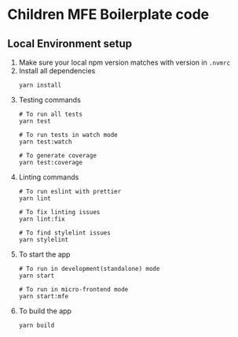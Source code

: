 # Children MFE Boilerplate code

## Local Environment setup

1. Make sure your local npm version matches with version in `.nvmrc`
2. Install all dependencies
    ```shell
    yarn install
    ```
3. Testing commands
    ```shell
   # To run all tests
   yarn test

   # To run tests in watch mode
   yarn test:watch

   # To generate coverage
   yarn test:coverage
   ```
4. Linting commands
    ```shell
    # To run eslint with prettier
   yarn lint

   # To fix linting issues
   yarn lint:fix

   # To find stylelint issues
   yarn stylelint
    ```
5. To start the app
    ```shell
    # To run in development(standalone) mode
   yarn start

   # To run in micro-frontend mode
   yarn start:mfe
    ```
6. To build the app
    ```shell
    yarn build
    ```
